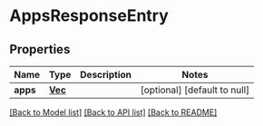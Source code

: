 # AppsResponseEntry

## Properties

| Name     | Type                   | Description | Notes                        |
| -------- | ---------------------- | ----------- | ---------------------------- |
| **apps** | [**Vec<App>**](App.md) |             | [optional] [default to null] |

[[Back to Model list]](../README.md#documentation-for-models) [[Back to API list]](../README.md#documentation-for-api-endpoints) [[Back to README]](../README.md)
